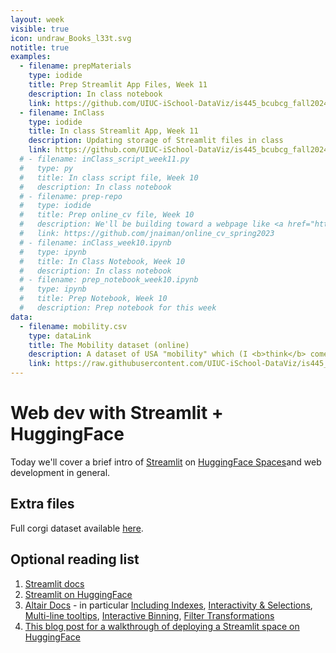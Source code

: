 ```yaml
---
layout: week
visible: true
icon: undraw_Books_l33t.svg
notitle: true
examples:
  - filename: prepMaterials
    type: iodide
    title: Prep Streamlit App Files, Week 11
    description: In class notebook
    link: https://github.com/UIUC-iSchool-DataViz/is445_bcubcg_fall2024/tree/main/week11/prepMaterials
  - filename: InClass
    type: iodide
    title: In class Streamlit App, Week 11
    description: Updating storage of Streamlit files in class
    link: https://github.com/UIUC-iSchool-DataViz/is445_bcubcg_fall2024/tree/master/week11/inClass
  # - filename: inClass_script_week11.py
  #   type: py
  #   title: In class script file, Week 10
  #   description: In class notebook
  # - filename: prep-repo
  #   type: iodide
  #   title: Prep online_cv file, Week 10
  #   description: We'll be building toward a webpage like <a href="https://jnaiman.github.io/online_cv_public/">this</a> today using <a href="https://jekyllrb.com/">Jekyll</a>+<a href="https://altair-viz.github.io/index.html">Altair</a>. 
  #   link: https://github.com/jnaiman/online_cv_spring2023
  # - filename: inClass_week10.ipynb
  #   type: ipynb
  #   title: In Class Notebook, Week 10
  #   description: In class notebook
  # - filename: prep_notebook_week10.ipynb
  #   type: ipynb
  #   title: Prep Notebook, Week 10
  #   description: Prep notebook for this week
data:
  - filename: mobility.csv
    type: dataLink
    title: The Mobility dataset (online)
    description: A dataset of USA "mobility" which (I <b>think</b> comes from a <a href="https://www.census.gov/library/working-papers/2018/adrm/CES-WP-18-40R.html">a large census study from 1989-2015</a>) and is collected in several places <a href="http://www.stat.cmu.edu/~cshalizi/uADA/15/hw/01/mobility.csv">including right here</a>.  Here "mobility" is refering to how easy it is for a person to move up in economic status (<a href="http://www.stat.cmu.edu/~cshalizi/uADA/15/hw/01/hw-01.pdf">more info can be found here</a>) based on factors like parental income, location, race, etc.
    link: https://raw.githubusercontent.com/UIUC-iSchool-DataViz/is445_data/main/mobility.csv
---
```


# Web dev with Streamlit + HuggingFace

Today we'll cover a brief intro of [Streamlit](https://streamlit.io/) on [HuggingFace Spaces](https://huggingface.co/docs/hub/en/spaces-sdks-streamlit)and web development in general.

 
## Extra files


Full corgi dataset available [here](corg/corgiData_countries_full_2020.json).



## Optional reading list

 1. <a href="https://streamlit.io/">Streamlit docs</a>
 2. <a href="https://huggingface.co/docs/hub/en/spaces-sdks-streamlit">Streamlit on HuggingFace</a>
 3. <a href="https://altair-viz.github.io/gallery/index.html">Altair Docs</a> - in particular <a href="https://altair-viz.github.io/user_guide/data.html#including-index-data">Including Indexes</a>, <a href="https://altair-viz.github.io/altair-tutorial/notebooks/06-Selections.html">Interactivity & Selections</a>, <a href="https://altair-viz.github.io/gallery/multiline_tooltip.html#multi-line-tooltip">Multi-line tooltips</a>, <a href="https://altair-viz.github.io/user_guide/interactions.html#bindings-selections-conditions-making-charts-interactive">Interactive Binning</a>, <a href="https://altair-viz.github.io/user_guide/transform/filter.html#filter-transform">Filter Transformations</a>
 4. <a href="https://medium.com/@imanuelyosi/deploy-your-streamlit-web-app-using-hugging-face-7b9cddb11148">This blog post for a walkthrough of deploying a Streamlit space on HuggingFace</a>
